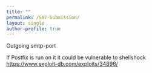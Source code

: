 ```yaml
---
title: ""
permalink: /587-Submission/
layout: single
author-profile: true
---
```


Outgoing smtp-port

If Postfix is run on it it could be vulnerable to shellshock https://www.exploit-db.com/exploits/34896/
